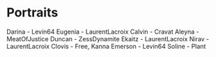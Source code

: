 # Portraits
Darina - Levin64
Eugenia - LaurentLacroix
Calvin - Cravat
Aleyna - MeatOfJustice
Duncan - ZessDynamite
Ekaitz - LaurentLacroix
Nirav - LaurentLacroix
Clovis - Free, Kanna
Emerson - Levin64
Soline - Plant